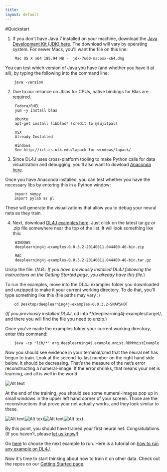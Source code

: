 ```yaml
---
title:
layout: default
---
```


#Quickstart

1. If you don't have Java 7 installed on your machine, download the [Java Development Kit (JDK) here](http://www.oracle.com/technetwork/java/javase/downloads/jdk7-downloads-1880260.html). The download will vary by operating system. For newer Macs, you'll want the file on this line:

		Mac OS X x64 185.94 MB -  jdk-7u60-macosx-x64.dmg

  You can test which version of Java you have (and whether you have it at all), by typing the following into the command line:

		java -version

2. Due to our reliance on Jblas for CPUs, native bindings for Blas are required.

		Fedora/RHEL
		yum -y install blas

		Ubuntu
		apt-get install libblas* (credit to @sujitpal)

		OSX
		Already Installed

		Windows
		See http://icl.cs.utk.edu/lapack-for-windows/lapack/

3. Since DL4J uses cross-platform tooling to make Python calls for data visualization and debugging, you'll also want to dowload [Anaconda here](http://continuum.io/downloads).

  Once you have Anaconda installed, you can test whether you have the necessary libs by entering this in a Python window:

		import numpy
		import pylab as pl

  These will generate the visualizations that allow you to debug your neural nets as they train. 

4. Next, download [DL4J examples here](https://oss.sonatype.org/content/repositories/snapshots/org/deeplearning4j/deeplearning4j-examples/0.0.3.2-SNAPSHOT/). Just click on the latest tar.gz or .zip file somewhere near the top of the list. It will look something like this:

		WINDOWS
		deeplearning4j-examples-0.0.3.2-20140811.044400-46-bin.zip

		MAC
		deeplearning4j-examples-0.0.3.2-20140811.044400-46-bin.tar.gz

Unzip the file. (*N.B.: If you have previously installed DL4J following the instructions on the Getting Started page, you already have this file.*)

To run the examples, move into the DL4J examples folder you downloaded and unzipped to make it your current working directory. To do that, you'll type something like this (file paths may vary :)

		cd Desktop/deeplearning4j-examples-0.0.3.2-SNAPSHOT
	
(*If you previously installed DL4J*, cd into */deeplearning4j-examples/target/, and there you will find the file you need to unzip.)

Once you've made the examples folder your current working directory, enter this command:

		java -cp "lib/*" org.deeplearning4j.example.mnist.RBMMnistExample

Now you should see evidence in your terminal/cmd that the neural net has begun to train. Look at the second-to-last number on the right hand side below. It should be decreasing. That’s the measure of the net’s error reconstructing a numeral-image. If the error shrinks, that means your net is learning, and all is well in the world.

![Alt text](../img/learning.png)

At the end of the training, you should see some numeral-images pop up in small windows in the upper left hand corner of your screen. Those are the reconstructions that prove your net actually works, and they look similar to these.

![Alt text](../img/two.png)![Alt text](../img/nine.png)![Alt text](../img/three.png)![Alt text](../img/one.png)

By this point, you should have trained your first neural net. Congratulations. (If you haven't, please [let us know](groups.google.com/forum/#!forum/deeplearning4j)!)

Go [here](https://github.com/agibsonccc/java-deeplearning/tree/master/deeplearning4j-examples/src/main/java/org/deeplearning4j/example/) to choose the next example to run. Here is a tutorial on [how to run any example on DL4J](../runexample.html). 

Now it's time to start thinking about how to train it on other data. Check out the repos on our [Getting Started page](../gettingstarted.html).
